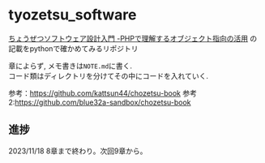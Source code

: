 # tyozetsu_software
[ちょうぜつソフトウェア設計入門 -PHPで理解するオブジェクト指向の活用](https://gihyo.jp/book/2022/978-4-297-13234-7) の記載をpythonで確かめてみるリポジトリ

章によらず, メモ書きは`NOTE.md`に書く.  
コード類はディレクトリを分けてその中にコードを入れていく.

参考：https://github.com/kattsun44/chozetsu-book
参考2:https://github.com/blue32a-sandbox/chozetsu-book

## 進捗
2023/11/18 8章まで終わり。次回9章から。
